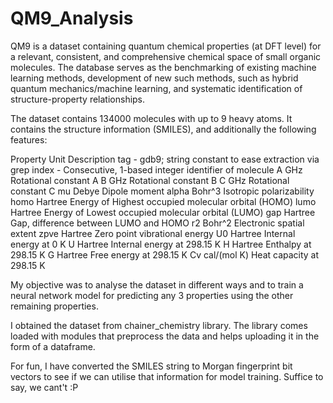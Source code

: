 # QM9_Analysis

QM9 is a dataset containing quantum chemical properties (at DFT level) for a relevant, consistent, and comprehensive chemical space of small organic molecules. The database serves as the benchmarking of existing machine learning methods, development of new such methods, such as hybrid quantum mechanics/machine learning, and systematic identification of structure-property relationships.

The dataset contains 134000 molecules with up to 9 heavy atoms. It contains the structure information (SMILES), and additionally the following features:

Property	Unit	Description
tag	-	gdb9; string constant to ease extraction via grep
index	-	Consecutive, 1-based integer identifier of molecule
A	GHz	Rotational constant A
B	GHz	Rotational constant B
C	GHz	Rotational constant C
mu	Debye	Dipole moment
alpha	Bohr^3	Isotropic polarizability
homo	Hartree	Energy of Highest occupied molecular orbital (HOMO)
lumo	Hartree	Energy of Lowest occupied molecular orbital (LUMO)
gap	Hartree	Gap, difference between LUMO and HOMO
r2	Bohr^2	Electronic spatial extent
zpve	Hartree	Zero point vibrational energy
U0	Hartree	Internal energy at 0 K
U	Hartree	Internal energy at 298.15 K
H	Hartree	Enthalpy at 298.15 K
G	Hartree	Free energy at 298.15 K
Cv	cal/(mol K)	Heat capacity at 298.15 K



My objective was to analyse the dataset in different ways and to train a neural network model for predicting any 3 properties using the other remaining properties. 

I obtained the dataset from chainer_chemistry library. The library comes loaded with modules that preprocess the data and helps uploading it in the form of a dataframe. 

For fun, I have converted the SMILES string to Morgan fingerprint bit vectors to see if we can utilise that information for model training. Suffice to say, we cant't :P 
